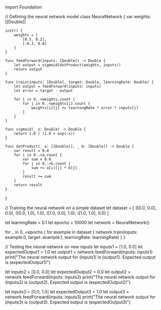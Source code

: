 import Foundation

// Defining the neural network model
class NeuralNetwork {
    var weights: [[Double]]
    
    init() {
        weights = [
            [0.5, 0.2],
            [-0.3, 0.8]
        ]
    }
    
    func feedForward(inputs: [Double]) -> Double {
        let output = sigmoid(dotProduct(weights, inputs))
        return output
    }
    
    func train(inputs: [Double], target: Double, learningRate: Double) {
        let output = feedForward(inputs: inputs)
        let error = target - output
        
        for i in 0..<weights.count {
            for j in 0..<weights[i].count {
                weights[i][j] += learningRate * error * inputs[j]
            }
        }
    }
    
    func sigmoid(_ x: Double) -> Double {
        return 1.0 / (1.0 + exp(-x))
    }
    
    func dotProduct(_ a: [[Double]], _ b: [Double]) -> Double {
        var result = 0.0
        for i in 0..<a.count {
            var sum = 0.0
            for j in 0..<b.count {
                sum += a[i][j] * b[j]
            }
            result += sum
        }
        return result
    }
}

// Training the neural network on a simple dataset
let dataset = [
    ([0.0, 0.0], 0.0),
    ([0.0, 1.0], 1.0),
    ([1.0, 0.0], 1.0),
    ([1.0, 1.0], 0.0)
]

let learningRate = 0.1
let epochs = 10000
let network = NeuralNetwork()

for _ in 0..<epochs {
    for example in dataset {
        network.train(inputs: example.0, target: example.1, learningRate: learningRate)
    }
}

// Testing the neural network on new inputs
let inputs1 = [1.0, 0.0]
let expectedOutput1 = 1.0
let output1 = network.feedForward(inputs: inputs1)
print("The neural network output for \(inputs1) is \(output1). Expected output is \(expectedOutput1)")

let inputs2 = [0.0, 0.0]
let expectedOutput2 = 0.0
let output2 = network.feedForward(inputs: inputs2)
print("The neural network output for \(inputs2) is \(output2). Expected output is \(expectedOutput2)")

let inputs3 = [0.0, 1.0]
let expectedOutput3 = 1.0
let output3 = network.feedForward(inputs: inputs3)
print("The neural network output for \(inputs3) is \(output3). Expected output is \(expectedOutput3)")
